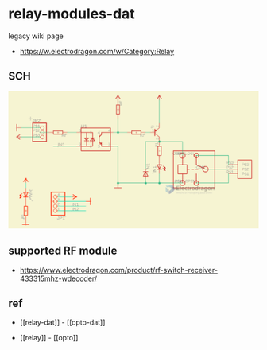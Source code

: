 
# relay-modules-dat

legacy wiki page
- https://w.electrodragon.com/w/Category:Relay



## SCH 

![](2023-11-06-17-23-07.png)

## supported RF module

- https://www.electrodragon.com/product/rf-switch-receiver-433315mhz-wdecoder/



## ref 

- [[relay-dat]] - [[opto-dat]]

- [[relay]] - [[opto]]